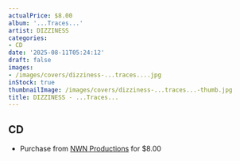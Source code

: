 ```yaml
---
actualPrice: $8.00
album: '...Traces...'
artist: DIZZINESS
categories:
- CD
date: '2025-08-11T05:24:12'
draft: false
images:
- /images/covers/dizziness-...traces....jpg
inStock: true
thumbnailImage: /images/covers/dizziness-...traces...-thumb.jpg
title: DIZZINESS - ...Traces...
---
```


## CD
* Purchase from [NWN Productions](http://shop.nwnprod.com/index.php?route=product/product&path=93&product_id=3489&sort=pd.name&order=ASC) for $8.00
